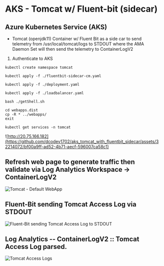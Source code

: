 # AKS - Tomcat w/ Fluent-bit (sidecar)
## Azure Kubernetes Service (AKS) 
* Tomcat (openjdk11) Container w/ Fluent Bit as a side car to send telemetry from /usr/local/tomcat/logs to STDOUT where the AMA Daemon Set will then send the telemetry to ContainerLogV2

1. Authenticate to AKS  <br />

```console
kubectl create namespace tomcat
```

```console
kubectl apply -f ./fluentbit-sidecar-cm.yaml
```

```console
kubectl apply -f ./deployment.yaml
```

```console
kubectl apply -f ./loadbalancer.yaml
```

```console
bash ./getShell.sh
```

```console
cd webapps.dist
cp -R * ../webapps/
exit
```

```console
kubectl get services -n tomcat
```
![http://20.75.166.182](https://github.com/dcodev1702/aks_tomcat_with_fluentbit_sidecar/assets/32214072/bf00a9ff-ad52-4b71-aecf-596007ca58c1)


## Refresh web page to generate traffic then validate via Log Analytics Workspace -> ContainerLogV2

![Tomcat - Default WebApp](https://github.com/dcodev1702/aks_tomcat_with_fluentbit_sidecar/assets/32214072/ce94c1c0-5e52-491f-b381-b142c02b6350)

## Fluent-Bit sending Tomcat Access Log via STDOUT

![Fluent-Bit sending Tomcat Access Log to STDOUT](https://github.com/dcodev1702/aks_tomcat_with_fluentbit_sidecar/assets/32214072/fa78c708-ed8e-4652-a166-4835468797be)

## Log Analytics -- ContainerLogV2 :: Tomcat Access Log parsed.

![Tomcat Access Logs](https://github.com/dcodev1702/aks_tomcat_with_fluentbit_sidecar/assets/32214072/8b013a42-104b-4237-94f8-64905ffb2aae)
